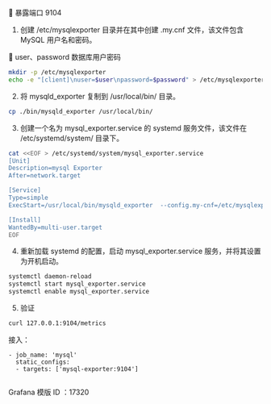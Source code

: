 🎉 暴露端口 9104

1. 创建 /etc/mysqlexporter 目录并在其中创建 .my.cnf 文件，该文件包含 MySQL 用户名和密码。

🔔 user、password 数据库用户密码

```sh
mkdir -p /etc/mysqlexporter
echo -e "[client]\nuser=$user\npassword=$password" > /etc/mysqlexporter/.my.cnf
```



2. 将 mysqld_exporter 复制到 /usr/local/bin/ 目录。

```sh
cp ./bin/mysqld_exporter /usr/local/bin/
```



3. 创建一个名为 mysql_exporter.service 的 systemd 服务文件，该文件在 /etc/systemd/system/ 目录下。

```sh
cat <<EOF > /etc/systemd/system/mysql_exporter.service
[Unit]
Description=mysql Exporter
After=network.target

[Service]
Type=simple
ExecStart=/usr/local/bin/mysqld_exporter  --config.my-cnf=/etc/mysqlexporter/.my.cnf

[Install]
WantedBy=multi-user.target
EOF
```



4. 重新加载 systemd 的配置，启动 mysql_exporter.service 服务，并将其设置为开机启动。

```sh
systemctl daemon-reload
systemctl start mysql_exporter.service
systemctl enable mysql_exporter.service
```



5. 验证

```sh
curl 127.0.0.1:9104/metrics
```

接入：

```shell
- job_name: 'mysql'
  static_configs:
  - targets: ['mysql-exporter:9104']
```

```shell
```

Grafana 模版 ID ：17320

